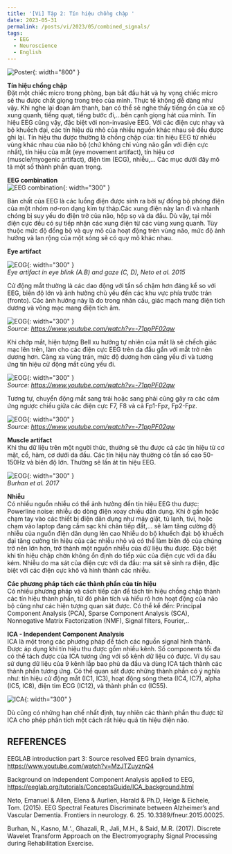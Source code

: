 ```yaml
---
title: '[Vi] Tập 2: Tín hiệu chồng chập '
date: 2023-05-31
permalink: /posts/vi/2023/05/combined_signals/
tags:
  - EEG
  - Neuroscience
  - English
---
```


![Poster](/images/post/2023_EEG_signals.jpeg){: width="800" }<br>

**Tín hiệu chồng chập** <br>
Đặt một chiếc micro trong phòng, bạn bắt đầu hát và hy vọng chiếc micro sẽ thu được chất giọng trong trẻo của mình. Thực tế không dễ dàng như vậy. Khi nghe lại đoạn âm thanh, bạn có thể sẽ nghe thấy tiếng ồn của xe cộ xung quanh, tiếng quạt, tiếng bước đi,...bên cạnh giọng hát của mình. Tín hiệu EEG cũng vậy, đặc biệt với non-invasive EEG. Với các điện cực nhạy và bộ khuếch đại, các tín hiệu dù nhỏ của nhiều nguồn khác nhau sẽ đều được ghi lại. Tín hiệu thu được thường là chồng chập của: tín hiệu EEG từ nhiều vùng khác nhau của não bộ (chứ không chỉ vùng não gần với điện cực nhất), tín hiệu của mắt (eye movement artifact), tín hiệu cơ (muscle/myogenic artifact), điện tim (ECG), nhiễu,...
Các mục dưới đây mô tả một số thành phần quan trọng.

**EEG combination**<br>
![EEG combination](/images/post/2023_eeg_combination.png){: width="300" } <br>

Bản chất của EEG là các luồng điện được sinh ra bởi sự đồng bộ phóng điện của một nhóm nơ-ron dạng kim tự tháp.Các xung điện này lan đi và nhanh chóng bị suy yếu do điện trở của não, hộp sọ và da đầu. Dù vậy, tại mỗi điện cực đều có sự tiếp nhận các xung điện từ các vùng xung quanh. Tùy thuộc mức độ đồng bộ và quy mô của hoạt động trên vùng não, mức độ ảnh hưởng và lan rộng của một sóng sẽ có quy mô khác nhau.

**Eye artifact**<br>

![EOG](/images/post/2023_eye_artifact_0.png){: width="300" } <br>
*Eye artifact in eye blink (A.B) and gaze (C, D), Neto et al. 2015* <br>

Cử động mắt thường là các dao động với tần số chậm hơn đáng kể so với EEG, biên độ lớn và ảnh hưởng chủ yếu đến các khu vực phía trước trán (fronto). Các ảnh hưởng này là do trong nhãn cầu, giác mạch mang điện tích dương và võng mạc mang điện tích âm. 

![EOG](/images/post/2023_eye_artifact_1.png){: width="300" } <br>
*Source: https://www.youtube.com/watch?v=-71ppPF02qw* <br>

Khi chớp mắt, hiện tượng Bell xu hướng tự nhiên của mắt là sẽ chếch giác mạc lên trên, làm cho các điện cực EEG trên da đầu gần với mắt trở nên dương hơn. Càng xa vùng trán, mức độ dương hơn càng yếu đi và tương ứng tín hiệu cử động mắt cũng yếu đi.

![EOG](/images/post/2023_eye_artifact_3.png){: width="300" } <br>
*Source: https://www.youtube.com/watch?v=-71ppPF02qw* <br>

Tương tự, chuyển động mắt sang trái hoặc sang phải cũng gây ra các cảm ứng ngược chiều giữa các điện cực F7, F8 và cả Fp1-Fpz, Fp2-Fpz.

![EOG](/images/post/2023_eye_artifact_3.png){: width="300" } <br>
*Source: https://www.youtube.com/watch?v=-71ppPF02qw* <br>

**Muscle artifact**<br>
Khi thu dữ liệu trên một người thức, thường sẽ thu được cả các tín hiệu từ cơ mặt, cổ, hàm, cơ dưới da đầu. Các tín hiệu này thường có tần số cao 50-150Hz và biên độ lớn. Thường sẽ lấn át tín hiệu EEG.

![EOG](/images/post/2023_emg.png){: width="300" } <br>
*Burhan et al. 2017*<br>

**Nhiễu**<br>
Có nhiều nguồn nhiễu có thể ảnh hưởng đến tín hiệu EEG thu được:
Powerline noise: nhiễu do dòng điện xoay chiều dân dụng. Khi ở gần hoặc chạm tay vào các thiết bị điện dân dụng như máy giặt, tủ lạnh, tivi, hoặc chạm vào laptop đang cắm sạc khi chân tiếp đất,... sẽ làm tăng cường độ nhiễu của nguồn điện dân dụng lên cao
Nhiễu do bộ khuếch đại: bộ khuếch đại tăng cường tín hiệu của các nhiễu nhỏ và có thể làm biên độ của chúng trở nên lớn hơn, trở thành một nguồn nhiễu của dữ liệu thu được. Đặc biệt khi tín hiệu chập chờn không ổn định do tiếp xúc của điện cực với da đầu kém.
Nhiễu do ma sát của điện cực với da đầu: ma sát sẽ sinh ra điện, đặc biệt với các điện cực khô và hình thành các nhiễu.

**Các phương pháp tách các thành phần của tín hiệu**<br>
Có nhiều phương pháp và cách tiếp cận để tách tín hiệu chồng chập thành các tín hiệu thành phần, từ đó phân tích và hiểu rõ hơn hoạt động của não bộ cũng như các hiện tượng quan sát được. Có thể kể đến: Principal Component Analysis (PCA), Sparse Component Analysis (SCA), Nonnegative Matrix Factorization (NMF), Signal filters, Fourier,..

**ICA - Independent Component Analysis**<br>
ICA là một trong các phương pháp để tách các nguồn signal hình thành. Được áp dụng khi tín hiệu thu được gồm nhiều kênh. Số components tối đa có thể tách được của ICA tương ứng với số kênh dữ liệu có được. 
Ví dụ sau sử dụng dữ liệu của 9 kênh lắp bao phủ da đầu và dùng ICA tách thành các thành phần tương ứng. Có thể quan sát được những thành phần có ý nghĩa như: tín hiệu cử động mắt (IC1, IC3), hoạt động sóng theta (IC4, IC7), alpha (IC5, IC8), điện tim ECG (IC12), và thành phần cơ (IC55).

![ICA](/images/post/2023_ICA.png){: width="300" } <br>

Dù cũng có những hạn chế nhất định, tuy nhiên các thành phần thu được từ ICA cho phép phân tích một cách rất hiệu quả tín hiệu điện não.



REFERENCES
-----

EEGLAB introduction part 3: Source resolved EEG brain dynamics, https://www.youtube.com/watch?v=MzJTZuyznQ4

Background on Independent Component Analysis applied to EEG, https://eeglab.org/tutorials/ConceptsGuide/ICA_background.html

Neto, Emanuel & Allen, Elena & Aurlien, Harald & Ph.D, Helge & Eichele, Tom. (2015). EEG Spectral Features Discriminate between Alzheimer’s and Vascular Dementia. Frontiers in neurology. 6. 25. 10.3389/fneur.2015.00025. 

Burhan, N., Kasno, M.‘., Ghazali, R., Jali, M.H., & Said, M.R. (2017). Discrete Wavelet Transform Approach on the Electromyography Signal Processing during Rehabilitation Exercise.
